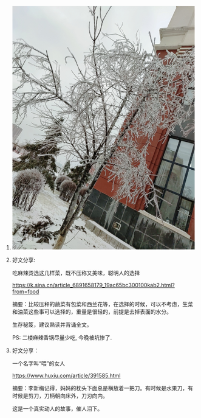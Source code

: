 1. ![image-20201122151223459](./docs/image-20201122151223459.png)

2. 好文分享:

   吃麻辣烫选这几样菜，既不压称又美味，聪明人的选择

   https://k.sina.cn/article_6891658179_19ac65bc300100kab2.html?from=food

   

   摘要：比较压秤的蔬菜有包菜和西兰花等，在选择的时候，可以不考虑，生菜和油菜这些事可以选择的，重量是很轻的，前提是去掉表面的水分。

   

   生存秘笈，建议熟读并背诵全文。

   PS: 二楼麻辣香锅尽量少吃, 今晚被坑惨了. 
   
3. 好文分享：

   一个名字叫“喂”的女人

   https://www.huxiu.com/article/391585.html


   摘要：李新梅记得，妈妈的枕头下面总是横放着一把刀。有时候是水果刀，有时候是剪刀，刀柄朝向床外，刀刃向内。

   这是一个真实动人的故事，催人泪下。